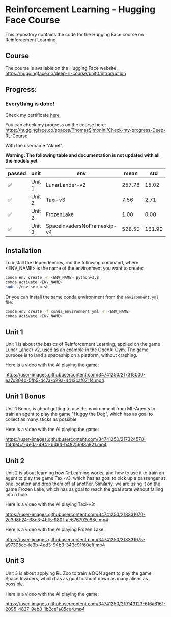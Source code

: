 # Reinforcement Learning - Hugging Face Course

This repository contains the code for the Hugging Face course on Reinforcement
Learning.

## Course

The course is available on the Hugging Face website:  
https://huggingface.co/deep-rl-course/unit0/introduction

## Progress:

### Everything is done!
Check my certificate [here](https://github.com/Akrielz/Reinforcement-Learning-HF/blob/main/certificate.pdf)


You can check my progress on the course here:  
https://huggingface.co/spaces/ThomasSimonini/Check-my-progress-Deep-RL-Course

With the username "Akriel".

**Warning: The following table and documentation is not updated with all the models yet**

| passed | unit   | env                         | mean   | std    | Link                                                                  |
|--------|--------|-----------------------------|--------|--------|-----------------------------------------------------------------------|
| ✅      | Unit 1 | LunarLander-v2              | 257.78 | 15.02  | [link](https://huggingface.co/Akriel/MLP-Lunar-Lander )               |
| ✅      | Unit 2 | Taxi-v3                     | 7.56   | 2.71   | [link](https://huggingface.co/Akriel/q-Taxi-v3)                       |
| ✅      | Unit 2 | FrozenLake                  | 1.00   | 0.00   | [link](https://huggingface.co/Akriel/q-FrozenLake-v1-4x4-noSlippery)  |
| ✅      | Unit 3 | SpaceInvadersNoFrameskip-v4 | 528.50 | 161.90 | [link](https://huggingface.co/Akriel/dqn-SpaceInvadersNoFrameskip-v4) |


## Installation

To install the dependencies, run the following command, where <ENV_NAME> is the
name of the environment you want to create:

```bash
conda env create -n <ENV_NAME> python=3.8
conda activate <ENV_NAME>
sudo ./env_setup.sh
```

Or you can install the same conda environment from the `environment.yml` file:

```bash
conda env create -f conda_environment.yml -n <ENV_NAME>
conda activate <ENV_NAME>
```

## Unit 1

Unit 1 is about the basics of Reinforcement Learning, applied on the game
Lunar Lander v2, used as an example in the OpenAI Gym. The game purpose is to
land a spaceship on a platform, without crashing.

Here is a video with the AI playing the game:

https://user-images.githubusercontent.com/34741250/217315000-ea7c8040-5fb5-4c7a-b29a-4413caf071f4.mp4

## Unit 1 Bonus

Unit 1 Bonus is about getting to use the environment from ML-Agents to train
an agent to play the game "Huggy the Dog", which has as goal to collect as many
sticks as possible.

Here is a video with the AI playing the game:

https://user-images.githubusercontent.com/34741250/217324570-1f4d94cf-de0a-4941-b494-b4825698a821.mp4

## Unit 2 

Unit 2 is about learning how Q-Learning works, and how to use it to train an
agent to play the game Taxi-v3, which has as goal to pick up a passenger at
one location and drop them off at another. Similarly, we are using it on the
game Frozen Lake, which has as goal to reach the goal state without falling
into a hole.

Here is a video with the AI playing Taxi-v3:

https://user-images.githubusercontent.com/34741250/218331070-2c3d8b24-68c3-4bf5-980f-ae676792e88c.mp4

Here is a video with the AI playing Frozen Lake:

https://user-images.githubusercontent.com/34741250/218331075-a97305cc-fe3b-4ed3-94b3-343c91f60eff.mp4

## Unit 3

Unit 3 is about applying RL Zoo to train a DQN agent to play the game
Space Invaders, which has as goal to shoot down as many aliens as possible.

Here is a video with the AI playing the game:

https://user-images.githubusercontent.com/34741250/219143123-6f6a6161-2095-4827-9eb8-1b2ce1a05ce4.mp4



